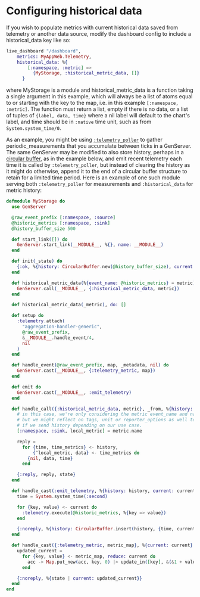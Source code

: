 # Configuring historical data

If you wish to populate metrics with current historical data saved from telemetry or another data source,
modify the dashboard config to include a historical_data key like so:

```elixir
live_dashboard "/dashboard",
    metrics: MyAppWeb.Telemetry,
    historical_data: %{
        [:namespace, :metric] =>
          {MyStorage, :historical_metric_data, []}
      }
```

where MyStorage is a module and historical_metric_data is a function taking a single argument in this example, which will always be a list of atoms equal to or starting with the key to the map, i.e. in this example `[:namespace, :metric]`.  The function must return a list, empty if there is no data, or a list of tuples of `{label, data, time}` where a nil label will default to the chart's label, and time should be
in `:native` time unit, such as from `System.system_time/0`.

As an example, you might be using [`:telemetry_poller`](https://github.com/beam-telemetry/telemetry_poller) to gather periodic_measurements that you accumulate between ticks in a GenServer.  The same GenServer may be modified to also store history, perhaps in a [circular buffer](https://en.wikipedia.org/wiki/Circular_buffer), as in the example below, and emit recent telemetry each time it is called by `:telemetry_poller`, but instead of clearing the history as it might do otherwise, append it to the end of a circular buffer structure to retain for a limited time period.  Here is an example of one such module serving both `:telemetry_poller` for measurements and `:historical_data` for metric history:

```elixir
defmodule MyStorage do
  use GenServer

  @raw_event_prefix [:namespace, :source]
  @historic_metrics [:namespace, :sink]
  @history_buffer_size 500

  def start_link([]) do
    GenServer.start_link(__MODULE__, %{}, name: __MODULE__)
  end

  def init(_state) do
    {:ok, %{history: CircularBuffer.new(@history_buffer_size), current: %{}}}
  end

  def historical_metric_data(%{event_name: @historic_metrics} = metric) do
    GenServer.call(__MODULE__, {:historical_metric_data, metric})
  end

  def historical_metric_data(_metric), do: []

  def setup do
    :telemetry.attach(
      "aggregation-handler-generic",
      @raw_event_prefix,
      &__MODULE__.handle_event/4,
      nil
    )
  end

  def handle_event(@raw_event_prefix, map, _metadata, nil) do
    GenServer.cast(__MODULE__, {:telemetry_metric, map})
  end

  def emit do
    GenServer.cast(__MODULE__, :emit_telemetry)
  end

  def handle_call({:historical_metric_data, metric}, _from, %{history: history} = state) do
    # in this case, we're only considering the metric event_name and name, a list of atoms,
    # but we might reflect on tags, unit or reporter_options as well to determine how or
    # if we send history depending on our use case.
    [:namespace, :sink, local_metric] = metric.name

    reply =
      for {time, time_metrics} <- history,
          {^local_metric, data} <- time_metrics do
        {nil, data, time}
      end

    {:reply, reply, state}
  end

  def handle_cast(:emit_telemetry, %{history: history, current: current}) do
    time = System.system_time(:second)

    for {key, value} <- current do
      :telemetry.execute(@historic_metrics, %{key => value})
    end

    {:noreply, %{history: CircularBuffer.insert(history, {time, current}), current: %{}}}
  end

  def handle_cast({:telemetry_metric, metric_map}, %{current: current} = state) do
    updated_current =
      for {key, value} <- metric_map, reduce: current do
        acc -> Map.put_new(acc, key, 0) |> update_in([key], &(&1 + value))
      end

    {:noreply, %{state | current: updated_current}}
  end
end
```